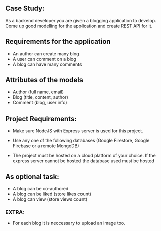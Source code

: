## Case Study:

As a backend developer you are given a blogging application to develop. Come up good modelling for the application and create REST API for it.

## Requirements for the application

- An author can create many blog
- A user can comment on a blog
- A blog can have many comments

## Attributes of the models

- Author (full name, email)
- Blog (title, content, author)
- Comment (blog, user info)

## Project Requirements:

- Make sure NodeJS with Express server is used for this project.
- Use any one of the following databases (Google Firestore, Google Firebase or a remote MongoDB)

- The project must be hosted on a cloud platform of your choice. If the express server cannot be hosted the database used must be hosted

## As optional task:

- A blog can be co-authored
- A blog can be liked (store likes count)
- A blog can view (store views count)

### EXTRA:

- For each blog it is neccessary to upload an image too.
